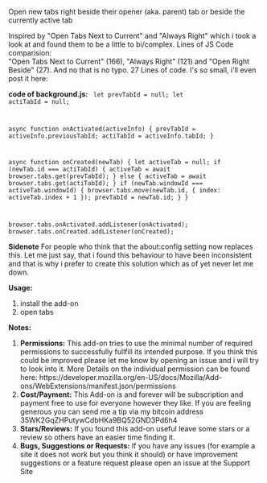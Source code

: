 Open new tabs right beside their opener (aka. parent) tab or beside the currently active tab

Inspired by  "Open Tabs Next to Current" and "Always Right"
which i took a look at and found them to be a little to bi/complex. Lines of JS Code comparision:  
"Open Tabs Next to Current" (166), "Always Right"  (121) and "Open Right Beside" (27). And no that is no typo. 27 Lines of code. I's so small, i'll even post it here: 

<b>code of background.js:</b>
<code>
let prevTabId = null;
let actiTabId = null;

async function onActivated(activeInfo) {
    prevTabId = activeInfo.previousTabId;
    actiTabId = activeInfo.tabId;
}

async function onCreated(newTab) {
    let activeTab = null;
    if (newTab.id === actiTabId) {
        activeTab = await browser.tabs.get(prevTabId);
    } else {
        activeTab = await browser.tabs.get(actiTabId);
    }
    if (newTab.windowId === activeTab.windowId) {
        browser.tabs.move(newTab.id, {
            index: activeTab.index + 1
        });
        prevTabId = newTab.id;
    }
}

browser.tabs.onActivated.addListener(onActivated);
browser.tabs.onCreated.addListener(onCreated);
</code>

<b>Sidenote</b>
For people who think that the about:config setting now replaces this. 
Let me just say, that i found this behaviour to have been inconsistent and that is why i prefer to create this solution which as of yet never let me down. 

<b>Usage:</b>
<ol>
	<li>install the add-on </li>
	<li>open tabs</li>
</ol>

<b>Notes:</b>
<ol>
    <li><b>Permissions:</b>
        This add-on tries to use the minimal number of required permissions to successfully fullfill its intended purpose.
        If you think this could be improved please let me know by opening an issue and i will try to look into it.
        More Details on the individual permission can be found here: https://developer.mozilla.org/en-US/docs/Mozilla/Add-ons/WebExtensions/manifest.json/permissions
    </li>
    <li><b>Cost/Payment:</b>
        This Add-on is and forever will be subscription and payment free to use for everyone however they like.
        If you are feeling generous you can send me a tip via my bitcoin address 35WK2GqZHPutywCdbHKa9BQ52GND3Pd6h4
    </li>
    <li><b>Stars/Reviews:</b>
        If you found this add-on useful leave some stars or a review so others have an  easier time finding it.
    </li>
    <li><b>Bugs, Suggestions or Requests:</b>
        If you have any issues (for example a site it does not work but you think it should) or have improvement suggestions or a feature request please open an issue at the Support Site
    </li>
</ol>

